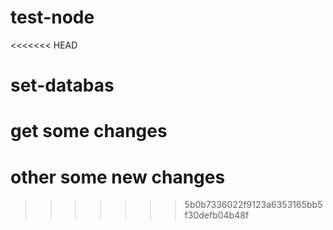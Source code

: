 # test-node
<<<<<<< HEAD
# set-databas
# get some changes
# other some new changes
>>>>>>> 5b0b7336022f9123a6353165bb5f30defb04b48f
